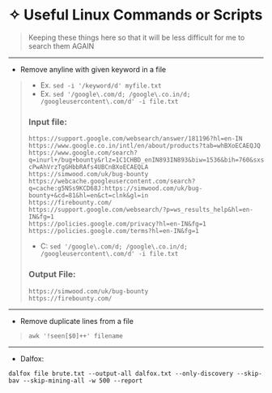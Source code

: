 # &#10023; Useful Linux Commands or Scripts 

> Keeping these things here so that it will be less difficult for me to search them AGAIN
---

* Remove anyline with given keyword in a file
> * Ex. ```sed -i '/keyword/d' myfile.txt``` 
> * Ex. ```sed '/google\.com/d; /google\.co.in/d; /googleusercontent\.com/d' -i file.txt``` 
> 
> ### Input file:
> ```
> https://support.google.com/websearch/answer/181196?hl=en-IN
> https://www.google.co.in/intl/en/about/products?tab=whBXoECAEQJQ
> https://www.google.com/search?q=inurl+/bug+bounty&rlz=1C1CHBD_enIN893IN893&biw=1536&bih=760&sxsrf=ALeKk01Ochq8i5aFWr340A0D7JKJKSCmQw:1620815953854&source=lnt&tbs=li:1&sa=X&ved=2ahUKEwjQs7P5-cPwAhVrzTgGHbbRAfs4UBCnBXoECAEQLA
> https://simwood.com/uk/bug-bounty
> https://webcache.googleusercontent.com/search?q=cache:g5NSs9KCD68J:https://simwood.com/uk/bug-bounty+&cd=81&hl=en&ct=clnk&gl=in
> https://firebounty.com/
> https://support.google.com/websearch/?p=ws_results_help&hl=en-IN&fg=1
> https://policies.google.com/privacy?hl=en-IN&fg=1
> https://policies.google.com/terms?hl=en-IN&fg=1
> ```
> * C: ```sed '/google\.com/d; /google\.co.in/d; /googleusercontent\.com/d' -i file.txt``` 
> ### Output File:
> ```
> https://simwood.com/uk/bug-bounty
> https://firebounty.com/
> ```

---

* Remove duplicate lines from a file
> ```awk '!seen[$0]++' filename``` 


----

- Dalfox:
```
dalfox file brute.txt --output-all dalfox.txt --only-discovery --skip-bav --skip-mining-all -w 500 --report
```
